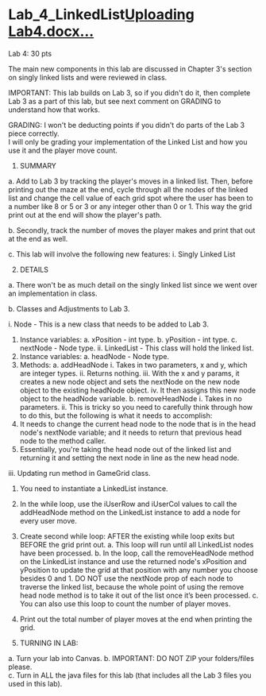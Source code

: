 # Lab_4_LinkedList[Uploading Lab4.docx…]()
Lab 4: 30 pts

The main new components in this lab are discussed in Chapter 3's section on singly linked lists and were reviewed in class.

IMPORTANT:  This lab builds on Lab 3, so if you didn't do it, then complete Lab 3 as a part of this lab, but see next comment on GRADING to understand how that works.

GRADING:  I won't be deducting points if you didn't do parts of the Lab 3 piece correctly.  
I will only be grading your implementation of the Linked List and how you use it and the player move count.


1.	SUMMARY

a.	Add to Lab 3 by tracking the player's moves in a linked list.  Then, before printing out the maze at the end, cycle through all the nodes of the linked list and change the cell value of each grid spot where the user has been to a number like 8 or 5 or 3 or any integer other than 0 or 1.  This way the grid print out at the end will show the player's path.

b.	Secondly, track the number of moves the player makes and print that out at the end as well.

c.	This lab will involve the following new features:
i.	Singly Linked List

2.	DETAILS

a.	There won't be as much detail on the singly linked list since we went over an implementation in class.

b.	Classes and Adjustments to Lab 3.

i.	Node - This is a new class that needs to be added to Lab 3.
1.	Instance variables:
a.	xPosition - int type.
b.	yPosition - int type.
c.	nextNode - Node type.
ii.	LinkedList - This class will hold the linked list.
1.	Instance variables:
a.	headNode - Node type.
2.	Methods:
a.	addHeadNode
i.	Takes in two parameters, x and y, which are integer types.
ii.	Returns nothing.
iii.	With the x and y params, it creates a new node object and sets the nextNode on the new node object to the existing headNode object.
iv.	It then assigns this new node object to the headNode variable.
b.	removeHeadNode
i.	Takes in no parameters.
ii.	This is tricky so you need to carefully think through how to do this, but the following is what it needs to accomplish:
1.	It needs to change the current head node to the node that is in the head node's nextNode variable; and it needs to return that previous head node to the method caller.
2.	Essentially, you're taking the head node out of the linked list and returning it and setting the next node in line as the new head node.

iii.	Updating run method in GameGrid class.
1.	You need to instantiate a LinkedList instance.
2.	In the while loop, use the iUserRow and iUserCol values to call the addHeadNode method on the LinkedList instance to add a node for every user move.
3.	Create second while loop:  AFTER the existing while loop exits but BEFORE the grid print out.
a.	This loop will run until all LinkedList nodes have been processed.
b.	In the loop, call the removeHeadNode method on the LinkedList instance and use the returned node's xPosition and yPosition to update the grid at that position with any number you choose besides 0 and 1.  DO NOT use the nextNode prop of each node to traverse the linked list, because the whole point of using the remove head node method is to take it out of the list once it’s been processed.
c.	You can also use this loop to count the number of player moves.
4.	Print out the total number of player moves at the end when printing the grid.


3.	TURNING IN LAB: 

a.	Turn your lab into Canvas.
b.	IMPORTANT: DO NOT ZIP your folders/files please.  
c.	Turn in ALL the java files for this lab (that includes all the Lab 3 files you used in this lab).

